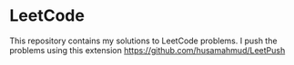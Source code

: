 # LeetCode

This repository contains my solutions to LeetCode problems.
I push the problems using this extension
https://github.com/husamahmud/LeetPush
